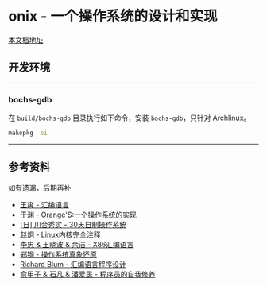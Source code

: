 # onix - 一个操作系统的设计和实现

[本文档地址](https://github.com/StevenBaby/onix)

## 开发环境

---

### bochs-gdb

在 `build/bochs-gdb` 目录执行如下命令，安装 `bochs-gdb`，只针对 Archlinux。

```sh
makepkg -si
```

---

## 参考资料

如有遗漏，后期再补

- [王爽 - 汇编语言](https://book.douban.com/subject/3037562/)
- [于渊 - Orange'S:一个操作系统的实现](https://book.douban.com/subject/3735649/)
- [[日] 川合秀实 - 30天自制操作系统](https://book.douban.com/subject/11530329/)
- [赵炯 - Linux内核完全注释](https://book.douban.com/subject/1231236/)
- [李忠 & 王晓波 & 余洁 - X86汇编语言](https://book.douban.com/subject/20492528/)
- [郑钢 - 操作系统真象还原](https://book.douban.com/subject/26745156/)
- [Richard Blum - 汇编语言程序设计](https://book.douban.com/subject/1446250/)
- [俞甲子 & 石凡 & 潘爱民 - 程序员的自我修养](https://book.douban.com/subject/3652388/)

